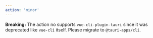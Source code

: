 ```yaml
---
action: 'minor'
---
```


**Breaking:** The action no supports `vue-cli-plugin-tauri` since it was deprecated like `vue-cli` itself. Please migrate to `@tauri-apps/cli`.
